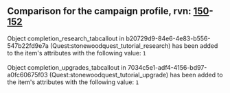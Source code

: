 ## Comparison for the campaign profile, rvn: [150](https://github.com/PRO100KatYT/FortniteProfileRevisions/tree/main/profiles/campaign/150%20campaign.json)-[152](https://github.com/PRO100KatYT/FortniteProfileRevisions/tree/main/profiles/campaign/152%20campaign.json)

Object completion_research_tabcallout in b20729d9-84e6-4e83-b556-547b22fd9e7a (Quest:stonewoodquest_tutorial_research) has been added to the item's attributes with the following value: `1`
<br><br>
Object completion_upgrades_tabcallout in 7034c5e1-adf4-4156-bd97-a0fc60675f03 (Quest:stonewoodquest_tutorial_upgrade) has been added to the item's attributes with the following value: `1`
<br><br>
